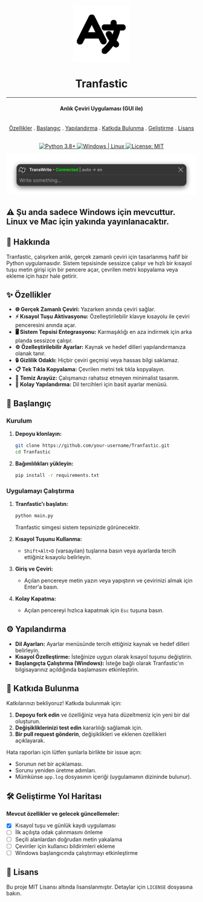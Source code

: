 <p align="center">
  <a href="https://github.com/your-username/Tranfastic">
    <img src="../assets/icon.png" alt="Tranfastic Icon" width="150">
  </a>
</p>

<h1 align="center">Tranfastic</h1>

---

<h4 align="center">Anlık Çeviri Uygulaması (GUI ile)</h3>

<p align="center">
  <br>
  <a href="#-özellikler">Özellikler</a>
  .
  <a href="#-başlangıç">Başlangıç</a>
  .
  <a href="#%EF%B8%8F-yapılandırma">Yapılandırma</a>
  .
  <a href="#-katkıda-bulunma">Katkıda Bulunma</a>
  .
  <a href="#%EF%B8%8F-geliştirme-yol-haritası">Geliştirme</a>
  .
  <a href="#-lisans">Lisans</a>
  <br>
  <br>
</p>

<p align="center">
   <a href="https://www.python.org/downloads/">
      <image src="https://img.shields.io/badge/Python-3.8+-blue.svg" alt="Python 3.8+" />
   </a>
   <a href="https://www.microsoft.com/windows">
      <image src="https://img.shields.io/badge/Platform-Windows%20%7C%20Linux-blue.svg" alt="Windows | Linux" />
   </a>
   <a href="https://opensource.org/licenses/MIT">
      <image src="https://img.shields.io/badge/License-MIT-yellow.svg" alt="License: MIT" />
   </a>
</p>

<div align="center">

![Uygulama Önizlemesi](../docs/app_withoutbg.png)

</div>

## ⚠️ Şu anda sadece **Windows** için mevcuttur. Linux ve Mac için yakında yayınlanacaktır.

## 📖 Hakkında

Tranfastic, çalışırken anlık, gerçek zamanlı çeviri için tasarlanmış hafif bir Python uygulamasıdır. Sistem tepsisinde sessizce çalışır ve hızlı bir kısayol tuşu metin girişi için bir pencere açar, çevrilen metni kopyalama veya ekleme için hazır hale getirir.

## ✨ Özellikler

- **🌐 Gerçek Zamanlı Çeviri:** Yazarken anında çeviri sağlar.
- **⚡ Kısayol Tuşu Aktivasyonu:** Özelleştirilebilir klavye kısayolu ile çeviri penceresini anında açar.
- **🖥️ Sistem Tepsisi Entegrasyonu:** Karmaşıklığı en aza indirmek için arka planda sessizce çalışır.
- **⚙️ Özelleştirilebilir Ayarlar:** Kaynak ve hedef dilleri yapılandırmanıza olanak tanır.
- **🔒 Gizlilik Odaklı:** Hiçbir çeviri geçmişi veya hassas bilgi saklamaz.
- **📋 Tek Tıkla Kopyalama:** Çevrilen metni tek tıkla kopyalayın.
- **🎨 Temiz Arayüz:** Çalışmanızı rahatsız etmeyen minimalist tasarım.
- **🔧 Kolay Yapılandırma:** Dil tercihleri için basit ayarlar menüsü.

## 🚀 Başlangıç

### Kurulum

1. **Depoyu klonlayın:**
   ```bash
   git clone https://github.com/your-username/Tranfastic.git
   cd Tranfastic
   ```
2. **Bağımlılıkları yükleyin:**
   ```bash
   pip install -r requirements.txt
   ```

### Uygulamayı Çalıştırma

1. **Tranfastic'ı başlatın:**

   ```bash
   python main.py
   ```

   Tranfastic simgesi sistem tepsinizde görünecektir.

2. **Kısayol Tuşunu Kullanma:**
   - `Shift+Alt+D` (varsayılan) tuşlarına basın veya ayarlarda tercih ettiğiniz kısayolu belirleyin.
3. **Giriş ve Çeviri:**

   - Açılan pencereye metin yazın veya yapıştırın ve çevirinizi almak için Enter'a basın.

4. **Kolay Kapatma:**
   - Açılan pencereyi hızlıca kapatmak için `Esc` tuşuna basın.

## ⚙️ Yapılandırma

- **Dil Ayarları:** Ayarlar menüsünde tercih ettiğiniz kaynak ve hedef dilleri belirleyin.
- **Kısayol Özelleştirme:** İsteğinize uygun olarak kısayol tuşunu değiştirin.
- **Başlangıçta Çalıştırma (Windows):** İsteğe bağlı olarak Tranfastic'ın bilgisayarınız açıldığında başlamasını etkinleştirin.

## 🤝 Katkıda Bulunma

Katkılarınızı bekliyoruz! Katkıda bulunmak için:

1. **Depoyu fork edin** ve özelliğiniz veya hata düzeltmeniz için yeni bir dal oluşturun.
2. **Değişikliklerinizi test edin** kararlılığı sağlamak için.
3. **Bir pull request gönderin**, değişiklikleri ve eklenen özellikleri açıklayarak.

Hata raporları için lütfen şunlarla birlikte bir issue açın:

- Sorunun net bir açıklaması.
- Sorunu yeniden üretme adımları.
- Mümkünse `app.log` dosyasının içeriği (uygulamanın dizininde bulunur).

## 🛠️ Geliştirme Yol Haritası

**Mevcut özellikler ve gelecek güncellemeler:**

- [x] Kısayol tuşu ve günlük kaydı uygulaması
- [ ] İlk açılışta odak çalınmasını önleme
- [ ] Seçili alanlardan doğrudan metin yakalama
- [ ] Çeviriler için kullanıcı bildirimleri ekleme
- [ ] Windows başlangıcında çalıştırmayı etkinleştirme

## 📝 Lisans

Bu proje MIT Lisansı altında lisanslanmıştır. Detaylar için `LICENSE` dosyasına bakın.
